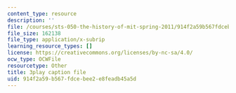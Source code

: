```yaml
---
content_type: resource
description: ''
file: /courses/sts-050-the-history-of-mit-spring-2011/914f2a59b567fdcebee2e8feadb45a5d_QaY9AxkqifQ.srt
file_size: 162138
file_type: application/x-subrip
learning_resource_types: []
license: https://creativecommons.org/licenses/by-nc-sa/4.0/
ocw_type: OCWFile
resourcetype: Other
title: 3play caption file
uid: 914f2a59-b567-fdce-bee2-e8feadb45a5d
---
```

